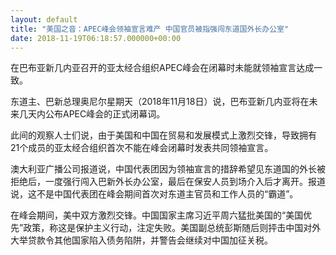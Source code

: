 ```yaml
---
layout: default
title: "美国之音：APEC峰会领袖宣言难产 中国官员被指强闯东道国外长办公室"
date: 2018-11-19T06:18:57.000000+00:00
---
```


在巴布亚新几内亚召开的亚太经合组织APEC峰会在闭幕时未能就领袖宣言达成一致。

东道主、巴新总理奥尼尔星期天（2018年11月18日）说，巴布亚新几内亚将在未来几天内公布APEC峰会的正式闭幕词。

此间的观察人士们说，由于美国和中国在贸易和发展模式上激烈交锋，导致拥有21个成员的亚太经合组织首次不能在峰会闭幕时发表共同领袖宣言。

澳大利亚广播公司报道说，中国代表团因为领袖宣言的措辞希望见东道国的外长被拒绝后，一度强行闯入巴新外长办公室，最后在保安人员到场介入后才离开。报道说，这不是中国代表团在峰会期间首次对东道主官员和工作人员的“霸道”。

在峰会期间，美中双方激烈交锋。中国国家主席习近平周六猛批美国的“美国优先”政策，称这是保护主义行动，注定失败。美国副总统彭斯随后则抨击中国对外大举贷款令其他国家陷入债务陷阱，并警告会继续对中国加征关税。

